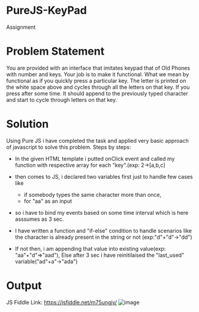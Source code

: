 # PureJS-KeyPad
Assignment

# Problem Statement

You are provided with an interface that imitates keypad that of Old Phones with number and
keys. Your job is to make it functional.
What we mean by functional as if you quickly press a particular key. The letter is printed on the
white space above and cycles through all the letters on that key. If you press after some time. It
should append to the previously typed character and start to cycle through letters on that key.

# Solution
Using Pure JS i have completed the task and applied very basic approach of javascript to solve this problem.
Steps by steps:
- In the given HTML template i putted onClick event and called my function with respective array for each "key".(exp: 2->[a,b,c]

- then comes to JS, i declared two variables first just to handle few cases like 
    - if somebody types the same character more than once,
    - for "aa" as an input 
 
- so i have to bind my events based on some time interval which is here asssumes as 3 sec.
-  I have written a function and "if-else" condition to handle scenarios like the character is already present in the string or not (exp:"d"+"d"->"dd")
- If not then, i am appending that value into existing value(exp: "aa"+"d"=>"aad"), Else after 3 sec i have reinitilaised the "last_used" variable("ad"+a"->"ada")
    



# Output
JS Fiddle Link: https://jsfiddle.net/m75ungjv/
![image](https://user-images.githubusercontent.com/10995431/54471950-20833d00-47e7-11e9-8ec2-383dd5f5f73b.png)
